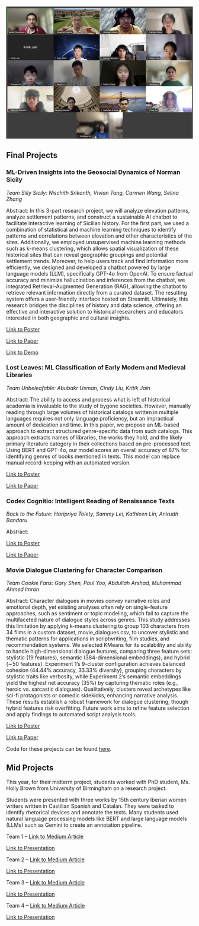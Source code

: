 <p align="center">
  <img src="class.png" />
</p>

## Final Projects

### **ML-Driven Insights into the Geosocial Dynamics of Norman Sicily** 

*Team Silly Sicily: Nischith Srikanth, Vivian Tang, Carmen Wang, Selina Zhang*

Abstract: In this 3-part research project, we will analyze elevation patterns, analyze settlement patterns, and
construct a sustainable AI chatbot to facilitate interactive learning of Sicilian history. For the first
part, we used a combination of statistical and machine learning techniques to identify patterns and
correlations between elevation and other characteristics of the sites. Additionally, we employed
unsupervised machine learning methods such as k-means clustering, which allows spatial visualization
of these historical sites that can reveal geographic groupings and potential settlement trends. Moreover,
to help users track and find information more efficiently, we designed and developed a chatbot powered
by large language models (LLM), specifically GPT-4o from OpenAI. To ensure factual accuracy
and minimize hallucination and inferences from the chatbot, we integrated Retrieval-Augmented
Generation (RAG), allowing the chatbot to retrieve relevant information directly from a curated
dataset. The resulting system offers a user-friendly interface hosted on Streamlit. Ultimately, this
research bridges the disciplines of history and data science, offering an effective and interactive
solution to historical researchers and educators interested in both geographic and cultural insights.

[Link to Poster](NormanSicily.png)

[Link to Paper](NormanSicily.pdf)

[Link to Demo](https://youtube.com/shorts/z1clbsbDUyw)

### **Lost Leaves: ML Classification of Early Modern and Medieval Libraries** 

*Team Unbeleafable: Abubakr Usman, Cindy Liu, Kritik Jain*

Abstract: The ability to access and process what is left of historical academia is invaluable to the study of bygone societies. However, manually reading through large volumes of historical catalogs written in multiple languages requires not only language proficiency, but an impractical amount of dedication and time. In this paper, we propose an ML-based approach to extract structured genre-specific data from such catalogs. This approach extracts names of libraries, the works they hold, and the likely primary literature category in their collections based on pre-processed text. Using BERT and GPT-4o, our model scores an overall accuracy of 87% for identifying genres of books mentioned in texts. This model can replace manual record-keeping with an automated version.

[Link to Poster](Library.png)

[Link to Paper](Library.pdf)

### **Codex Cognitio: Intelligent Reading of Renaissance Texts** 

*Back to the Future: Haripriya Tolety, Sammy Lei, Kathleen Lin, Anirudh Bandaru*

Abstract: 

[Link to Poster](Handwriting.jpg)

[Link to Paper](Handwriting.pdf)

### **Movie Dialogue Clustering for Character Comparison** 

*Team Cookie Fans: Gary Shen, Paul Yoo, Abdullah Arshad, Muhammad Ahmed Imran*

Abstract: Character dialogues in movies convey narrative roles and emotional depth, yet existing analyses often rely on single-feature approaches, such as sentiment or topic modeling, which fail to capture the multifaceted nature of dialogue styles across genres. This study addresses this limitation by applying k-means clustering to group 103 characters from 34 films in a custom dataset, movie_dialogues.csv, to uncover stylistic and thematic patterns for applications in scriptwriting, film studies, and recommendation systems. We selected KMeans for its scalability and ability to handle high-dimensional dialogue features, comparing three feature sets: stylistic (19 features), semantic (384-dimensional embeddings), and hybrid (∼50 features). Experiment 1’s 9-cluster configuration achieves balanced cohesion (44.44% accuracy, 33.33% diversity), grouping characters by stylistic traits like verbosity, while Experiment 2’s semantic embeddings yield the highest net accuracy (35%) by capturing thematic roles (e.g., heroic vs. sarcastic dialogues). Qualitatively, clusters reveal archetypes like sci-fi
protagonists or comedic sidekicks, enhancing narrative analysis. These results establish a robust
framework for dialogue clustering, though hybrid features risk overfitting. Future work aims to refine feature selection and apply findings to automated script analysis tools.

[Link to Poster](Movie.png)

[Link to Paper](Movie.pdf)

Code for these projects can be found [here](https://github.com/orgs/MehtA-AI-AIMLResearchBootcamp25/repositories).

## Mid Projects
This year, for their midterm project, students worked with PhD student, Ms. Holly Brown from University of Birmingham on a research project.

Students were presented with three works by 15th century Iberian women writers written in Castilian Spanish and Catalan. They were tasked to identify rhetorical devices and annotate the texts. Many students used natural language processing models like BERT and large language models (LLMs) such as Gemini to create an annotation pipeline. 

Team 1 – [Link to Medium Article](https://medium.com/@mehtaplus/identifying-rhetorical-devices-in-spanish-and-catalan-literature-b44a9998f6c0)

[Link to Presentation](midterm1.pdf)

Team 2 – [Link to Medium Article](https://mehtaplus.medium.com/automating-rhetoric-ai-driven-annotation-of-early-iberian-womens-texts-361c759322bb)

[Link to Presentation](midterm2.pdf)

Team 3 – [Link to Medium Article](https://mehtaplus.medium.com/identifying-rhetorical-devices-in-literature-using-ai-0c48186ae866)

[Link to Presentation](midterm3.pdf)

Team 4 – [Link to Medium Article](https://medium.com/@mehtaplus/using-machine-learning-to-identify-rhetorical-devices-and-perform-in-depth-analysis-of-historical-9fe73439a87c)

[Link to Presentation](midterm4.pdf)
